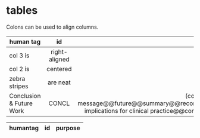 # tables

Colons can be used to align columns.

| human tag       | id           | purpose  |
| ------------- |:-------------:| -----:|
| col 3 is      | right-aligned | $1600 |
| col 2 is      | centered      |   $12 |
| zebra stripes | are neat      |    $1 |
| Conclusion & Future Work | CONCL |	(conclusion@@key message@@future@@summary@@recommendation@@ implications for clinical practice@@concluding remark) |


| humantag | id | purpose |
| --------- | -- | ------- |


